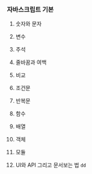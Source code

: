 ### 자바스크립트 기본
1) 숫자와 문자

2) 변수
3) 주석
4) 줄바꿈과 여백
5) 비교
6) 조건문
7) 반복문
8) 함수
9) 배열
10) 객체
11) 모듈
12) UI와 API 그리고 문서보는 법
  `dd`
